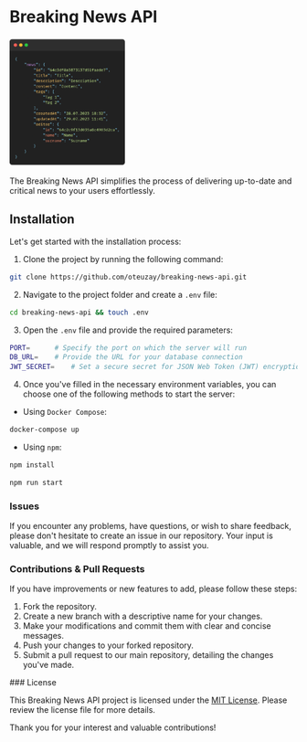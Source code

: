 # Breaking News API

<img src="/docs/assets/cover.png" style="width: 40%" />

The Breaking News API simplifies the process of delivering up-to-date and critical news to your users effortlessly.

## Installation

Let's get started with the installation process:

1. Clone the project by running the following command:

```sh
git clone https://github.com/oteuzay/breaking-news-api.git
```

2. Navigate to the project folder and create a `.env` file:

```sh
cd breaking-news-api && touch .env
```

3. Open the `.env` file and provide the required parameters:

```sh
PORT=      # Specify the port on which the server will run
DB_URL=    # Provide the URL for your database connection
JWT_SECRET=    # Set a secure secret for JSON Web Token (JWT) encryption
```

4. Once you've filled in the necessary environment variables, you can choose one of the following methods to start the server:

- Using `Docker Compose`:

```sh
docker-compose up
```

- Using `npm`:

```sh
npm install
```

```sh
npm run start
```

### Issues

If you encounter any problems, have questions, or wish to share feedback, please don't hesitate to create an issue in our repository. Your input is valuable, and we will respond promptly to assist you.

### Contributions & Pull Requests

If you have improvements or new features to add, please follow these steps:

1. Fork the repository.
2. Create a new branch with a descriptive name for your changes.
3. Make your modifications and commit them with clear and concise messages.
4. Push your changes to your forked repository.
5. Submit a pull request to our main repository, detailing the changes you've made.

### License

This Breaking News API project is licensed under the [MIT License](https://github.com/oteuzay/breaking-news-api/blob/main/LICENSE). Please review the license file for more details.

Thank you for your interest and valuable contributions!
